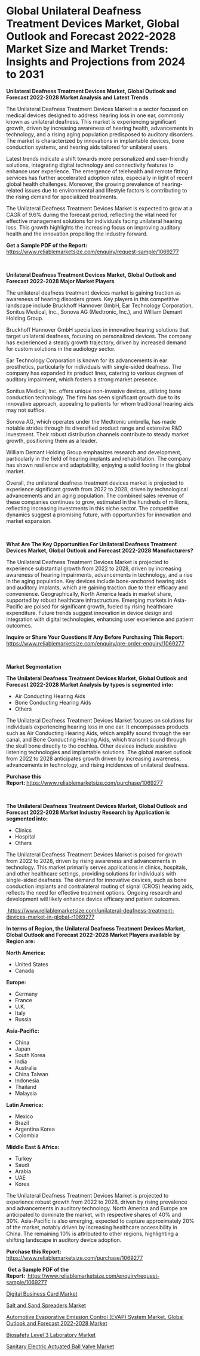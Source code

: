 <p><h1>Global Unilateral Deafness Treatment Devices Market, Global Outlook and Forecast 2022-2028 Market Size and Market Trends: Insights and Projections from 2024 to 2031</h1></p><p><strong>Unilateral Deafness Treatment Devices Market, Global Outlook and Forecast 2022-2028 Market Analysis and Latest Trends</strong></p>
<p><p>The Unilateral Deafness Treatment Devices Market is a sector focused on medical devices designed to address hearing loss in one ear, commonly known as unilateral deafness. This market is experiencing significant growth, driven by increasing awareness of hearing health, advancements in technology, and a rising aging population predisposed to auditory disorders. The market is characterized by innovations in implantable devices, bone conduction systems, and hearing aids tailored for unilateral users.</p><p>Latest trends indicate a shift towards more personalized and user-friendly solutions, integrating digital technology and connectivity features to enhance user experience. The emergence of telehealth and remote fitting services has further accelerated adoption rates, especially in light of recent global health challenges. Moreover, the growing prevalence of hearing-related issues due to environmental and lifestyle factors is contributing to the rising demand for specialized treatments.</p><p>The Unilateral Deafness Treatment Devices Market is expected to grow at a CAGR of 9.6% during the forecast period, reflecting the vital need for effective management solutions for individuals facing unilateral hearing loss. This growth highlights the increasing focus on improving auditory health and the innovation propelling the industry forward.</p></p>
<p><strong>Get a Sample PDF of the Report:&nbsp;</strong> <a href="https://www.reliablemarketsize.com/enquiry/request-sample/1069277?utm_campaign=1105&utm_medium=2&utm_source=Github&utm_content=ia&utm_term=04122024&utm_id=unilateral-deafness-treatment-devices-market-global-outlook-and-forecast-2022-2028">https://www.reliablemarketsize.com/enquiry/request-sample/1069277</a></p>
<p>&nbsp;</p>
<p><strong>Unilateral Deafness Treatment Devices Market, Global Outlook and Forecast 2022-2028 Major Market Players</strong></p>
<p><p>The unilateral deafness treatment devices market is gaining traction as awareness of hearing disorders grows. Key players in this competitive landscape include Bruckhoff Hannover GmbH, Ear Technology Corporation, Sonitus Medical, Inc., Sonova AG (Medtronic, Inc.), and William Demant Holding Group.</p><p>Bruckhoff Hannover GmbH specializes in innovative hearing solutions that target unilateral deafness, focusing on personalized devices. The company has experienced a steady growth trajectory, driven by increased demand for custom solutions in the audiology sector. </p><p>Ear Technology Corporation is known for its advancements in ear prosthetics, particularly for individuals with single-sided deafness. The company has expanded its product lines, catering to various degrees of auditory impairment, which fosters a strong market presence. </p><p>Sonitus Medical, Inc. offers unique non-invasive devices, utilizing bone conduction technology. The firm has seen significant growth due to its innovative approach, appealing to patients for whom traditional hearing aids may not suffice. </p><p>Sonova AG, which operates under the Medtronic umbrella, has made notable strides through its diversified product range and extensive R&D investment. Their robust distribution channels contribute to steady market growth, positioning them as a leader.</p><p>William Demant Holding Group emphasizes research and development, particularly in the field of hearing implants and rehabilitation. The company has shown resilience and adaptability, enjoying a solid footing in the global market.</p><p>Overall, the unilateral deafness treatment devices market is projected to experience significant growth from 2022 to 2028, driven by technological advancements and an aging population. The combined sales revenue of these companies continues to grow, estimated in the hundreds of millions, reflecting increasing investments in this niche sector. The competitive dynamics suggest a promising future, with opportunities for innovation and market expansion.</p></p>
<p>&nbsp;</p>
<p><strong>What Are The Key Opportunities For Unilateral Deafness Treatment Devices Market, Global Outlook and Forecast 2022-2028 Manufacturers?</strong></p>
<p><p>The Unilateral Deafness Treatment Devices Market is projected to experience substantial growth from 2022 to 2028, driven by increasing awareness of hearing impairments, advancements in technology, and a rise in the aging population. Key devices include bone-anchored hearing aids and auditory implants, which are gaining traction due to their efficacy and convenience. Geographically, North America leads in market share, supported by robust healthcare infrastructure. Emerging markets in Asia-Pacific are poised for significant growth, fueled by rising healthcare expenditure. Future trends suggest innovation in device design and integration with digital technologies, enhancing user experience and patient outcomes.</p></p>
<p><strong>Inquire or Share Your Questions If Any Before Purchasing This Report:</strong> <a href="https://www.reliablemarketsize.com/enquiry/pre-order-enquiry/1069277?utm_campaign=1105&utm_medium=2&utm_source=Github&utm_content=ia&utm_term=04122024&utm_id=unilateral-deafness-treatment-devices-market-global-outlook-and-forecast-2022-2028">https://www.reliablemarketsize.com/enquiry/pre-order-enquiry/1069277</a></p>
<p>&nbsp;</p>
<p><strong>Market Segmentation</strong></p>
<p><strong>The Unilateral Deafness Treatment Devices Market, Global Outlook and Forecast 2022-2028 Market Analysis by types is segmented into:</strong></p>
<p><ul><li>Air Conducting Hearing Aids</li><li>Bone Conducting Hearing Aids</li><li>Others</li></ul></p>
<p><p>The Unilateral Deafness Treatment Devices Market focuses on solutions for individuals experiencing hearing loss in one ear. It encompasses products such as Air Conducting Hearing Aids, which amplify sound through the ear canal, and Bone Conducting Hearing Aids, which transmit sound through the skull bone directly to the cochlea. Other devices include assistive listening technologies and implantable solutions. The global market outlook from 2022 to 2028 anticipates growth driven by increasing awareness, advancements in technology, and rising incidences of unilateral deafness.</p></p>
<p><strong>Purchase this Report:&nbsp;</strong><a href="https://www.reliablemarketsize.com/purchase/1069277?utm_campaign=1105&utm_medium=2&utm_source=Github&utm_content=ia&utm_term=04122024&utm_id=unilateral-deafness-treatment-devices-market-global-outlook-and-forecast-2022-2028">https://www.reliablemarketsize.com/purchase/1069277</a></p>
<p>&nbsp;</p>
<p><strong>The Unilateral Deafness Treatment Devices Market, Global Outlook and Forecast 2022-2028 Market Industry Research by Application is segmented into:</strong></p>
<p><ul><li>Clinics</li><li>Hospital</li><li>Others</li></ul></p>
<p><p>The Unilateral Deafness Treatment Devices Market is poised for growth from 2022 to 2028, driven by rising awareness and advancements in technology. This market primarily serves applications in clinics, hospitals, and other healthcare settings, providing solutions for individuals with single-sided deafness. The demand for innovative devices, such as bone conduction implants and contralateral routing of signal (CROS) hearing aids, reflects the need for effective treatment options. Ongoing research and development will likely enhance device efficacy and patient outcomes.</p></p>
<p><a href="https://www.reliablemarketsize.com/unilateral-deafness-treatment-devices-market-in-global-r1069277?utm_campaign=1105&utm_medium=2&utm_source=Github&utm_content=ia&utm_term=04122024&utm_id=unilateral-deafness-treatment-devices-market-global-outlook-and-forecast-2022-2028">&nbsp;https://www.reliablemarketsize.com/unilateral-deafness-treatment-devices-market-in-global-r1069277</a></p>
<p><strong>In terms of Region, the Unilateral Deafness Treatment Devices Market, Global Outlook and Forecast 2022-2028 Market Players available by Region are:</strong></p>
<p>
    <p> <strong> North America: </strong>
        <ul>
            <li>United States</li>
            <li>Canada</li>
        </ul>
        </p> 
    <p> <strong> Europe: </strong>
        <ul>
            <li>Germany</li>
            <li>France</li>
            <li>U.K.</li>
            <li>Italy</li>
            <li>Russia</li>
        </ul>
        </p> 
    <p> <strong> Asia-Pacific: </strong>
        <ul>
            <li>China</li>
            <li>Japan</li>
            <li>South Korea</li>
            <li>India</li>
            <li>Australia</li>
            <li>China Taiwan</li>
            <li>Indonesia</li>
            <li>Thailand</li>
            <li>Malaysia</li>
        </ul>
        </p> 
    <p> <strong> Latin America: </strong>
        <ul>
            <li>Mexico</li>
            <li>Brazil</li>
            <li>Argentina Korea</li>
            <li>Colombia</li>
        </ul>
        </p> 
    <p> <strong> Middle East & Africa: </strong>
        <ul>
            <li>Turkey</li>
            <li>Saudi</li>
            <li>Arabia</li>
            <li>UAE</li>
            <li>Korea</li>
        </ul>
    </p>
    </p>
<p><p>The Unilateral Deafness Treatment Devices Market is projected to experience robust growth from 2022 to 2028, driven by rising prevalence and advancements in auditory technology. North America and Europe are anticipated to dominate the market, with respective shares of 40% and 30%. Asia-Pacific is also emerging, expected to capture approximately 20% of the market, notably driven by increasing healthcare accessibility in China. The remaining 10% is attributed to other regions, highlighting a shifting landscape in auditory device adoption.</p></p>
<p><strong>Purchase this Report: </strong><a href="https://www.reliablemarketsize.com/purchase/1069277?utm_campaign=1105&utm_medium=2&utm_source=Github&utm_content=ia&utm_term=04122024&utm_id=unilateral-deafness-treatment-devices-market-global-outlook-and-forecast-2022-2028">https://www.reliablemarketsize.com/purchase/1069277</a></p>
<p>&nbsp;<strong>Get a Sample PDF of the Report:&nbsp;&nbsp;</strong><a href="https://www.reliablemarketsize.com/enquiry/request-sample/1069277?utm_campaign=1105&utm_medium=2&utm_source=Github&utm_content=ia&utm_term=04122024&utm_id=unilateral-deafness-treatment-devices-market-global-outlook-and-forecast-2022-2028">https://www.reliablemarketsize.com/enquiry/request-sample/1069277</a></p>
<p><strong></strong></p>
<p><p><a href="https://www.linkedin.com/pulse/detailed-analysis-size-dynamics-expected-development-digital-eqedf?utm_campaign=1105&utm_medium=2&utm_source=Github&utm_content=ia&utm_term=04122024&utm_id=unilateral-deafness-treatment-devices-market-global-outlook-and-forecast-2022-2028">Digital Business Card Market</a></p><p><a href="https://www.linkedin.com/pulse/salt-sand-spreaders-market-drivers-challenges-forecast-2024-2031-abnbe?utm_campaign=1105&utm_medium=2&utm_source=Github&utm_content=ia&utm_term=04122024&utm_id=unilateral-deafness-treatment-devices-market-global-outlook-and-forecast-2022-2028">Salt and Sand Spreaders Market</a></p><p><a href="https://github.com/NorbertYates/Market-Research-Report-List-7/blob/main/automotive-evaporative-emission-control-evap-system-market-global-outlook-and-forecast-2022-2028-market.md?utm_campaign=1105&utm_medium=2&utm_source=Github&utm_content=ia&utm_term=04122024&utm_id=unilateral-deafness-treatment-devices-market-global-outlook-and-forecast-2022-2028">Automotive Evaporative Emission Control (EVAP) System Market, Global Outlook and Forecast 2022-2028 Market</a></p><p><a href="https://issuu.com/reportprime-2/docs/biosafety-level-3-laboratory-market-size-2030.pptx?utm_campaign=1105&utm_medium=2&utm_source=Github&utm_content=ia&utm_term=04122024&utm_id=unilateral-deafness-treatment-devices-market-global-outlook-and-forecast-2022-2028">Biosafety Level 3 Laboratory Market</a></p><p><a href="https://issuu.com/reportprime-2/docs/sanitary-electric-actuated-ball-valve-market-size-?utm_campaign=1105&utm_medium=2&utm_source=Github&utm_content=ia&utm_term=04122024&utm_id=unilateral-deafness-treatment-devices-market-global-outlook-and-forecast-2022-2028">Sanitary Electric Actuated Ball Valve Market</a></p></p>